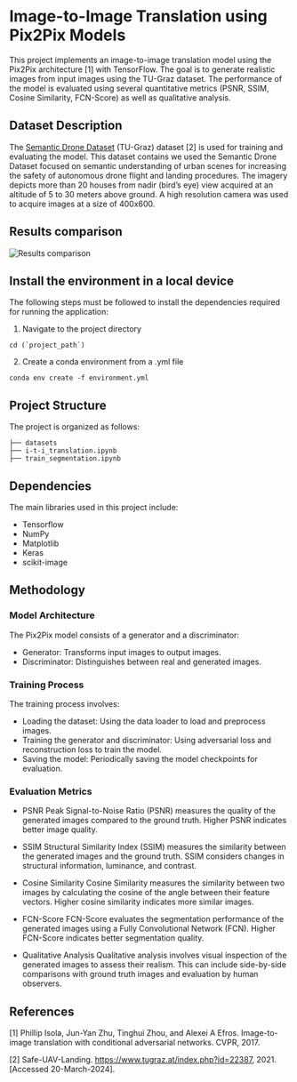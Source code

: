 Image-to-Image Translation using Pix2Pix Models
===

This project implements an image-to-image translation model using the Pix2Pix architecture [1] with TensorFlow. The goal is to generate realistic images from input images using the TU-Graz dataset. The performance of the model is evaluated using several quantitative metrics (PSNR, SSIM, Cosine Similarity, FCN-Score) as well as qualitative analysis.

## Dataset Description

The [Semantic Drone Dataset](https://www.tugraz.at/index.php?id=22387) (TU-Graz) dataset [2] is used for training and evaluating the model. This dataset contains we used the Semantic Drone Dataset focused on semantic understanding of urban scenes for increasing the safety of autonomous drone flight and landing procedures. The imagery depicts more than 20 houses from nadir (bird’s eye) view acquired at an altitude of 5 to 30 meters above ground. A high resolution camera was used to acquire images at a size of 400x600.

## Results comparison

![Results comparison](grid_image.png)

## Install the environment in a local device
The following steps must be followed to install the dependencies required for running the application:

1. Navigate to the project directory
```
cd (`project_path`)
```

2. Create a conda environment from a .yml file
```
conda env create -f environment.yml
```

## Project Structure
The project is organized as follows:

```
├── datasets
├── i-t-i_translation.ipynb
├── train_segmentation.ipynb
```

## Dependencies
The main libraries used in this project include:

- Tensorflow
- NumPy
- Matplotlib
- Keras
- scikit-image

## Methodology
### Model Architecture
The Pix2Pix model consists of a generator and a discriminator:

- Generator: Transforms input images to output images.
- Discriminator: Distinguishes between real and generated images.

### Training Process
The training process involves:

- Loading the dataset: Using the data loader to load and preprocess images.
- Training the generator and discriminator: Using adversarial loss and reconstruction loss to train the model.
- Saving the model: Periodically saving the model checkpoints for evaluation.

### Evaluation Metrics
- PSNR
Peak Signal-to-Noise Ratio (PSNR) measures the quality of the generated images compared to the ground truth. Higher PSNR indicates better image quality.

- SSIM
Structural Similarity Index (SSIM) measures the similarity between the generated images and the ground truth. SSIM considers changes in structural information, luminance, and contrast.

- Cosine Similarity
Cosine Similarity measures the similarity between two images by calculating the cosine of the angle between their feature vectors. Higher cosine similarity indicates more similar images.

- FCN-Score
FCN-Score evaluates the segmentation performance of the generated images using a Fully Convolutional Network (FCN). Higher FCN-Score indicates better segmentation quality.

- Qualitative Analysis
Qualitative analysis involves visual inspection of the generated images to assess their realism. This can include side-by-side comparisons with ground truth images and evaluation by human observers.

## References

[1] Phillip Isola, Jun-Yan Zhu, Tinghui Zhou, and Alexei A Efros. Image-to-image translation with conditional adversarial networks. CVPR, 2017.

[2] Safe-UAV-Landing. https://www.tugraz.at/index.php?id=22387, 2021. [Accessed 20-March-2024].
